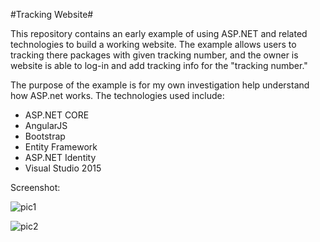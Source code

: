 #Tracking Website#

This repository contains an early example of using ASP.NET and related technologies
to build a working website. The example allows users to tracking there packages with given tracking number, and the owner is website is able to log-in and add tracking info for the "tracking number."

The purpose of the example is for my own investigation help understand how ASP.net works. The 
technologies used include:

* ASP.NET CORE
* AngularJS 
* Bootstrap 
* Entity Framework 
* ASP.NET Identity
* Visual Studio 2015 


Screenshot:

![pic1](https://user-images.githubusercontent.com/8904896/28242808-a7e03134-696a-11e7-8b4f-3eac6dd2a91f.png)






![pic2](https://user-images.githubusercontent.com/8904896/28242809-a7eb95b0-696a-11e7-9d1b-c5277bb47f27.png)



